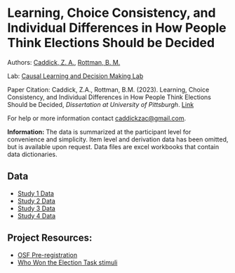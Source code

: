 # Learning, Choice Consistency, and Individual Differences in How People Think Elections Should be Decided

Authors: [Caddick, Z. A.](https://orcid.org/0000-0002-3369-7727), [Rottman, B. M.](http://orcid.org/0000-0002-4718-3970)

Lab: [Causal Learning and Decision Making Lab](http://www.lrdc.pitt.edu/rottman/)

Paper Citation: 
Caddick, Z.A., Rottman, B.M. (2023). Learning, Choice Consistency, and Individual Differences in How People Think Elections Should be Decided, *Dissertation at University of Pittsburgh*. [Link](http://d-scholarship.pitt.edu/44049/) 

For help or more information contact [caddickzac@gmail.com](mailto:caddickzac@gmail.com). 

**Information:** The data is summarized at the participant level for convenience and simplicity. Item level and derivation data has been omitted, but is available upon request. Data files are excel workbooks that contain data dictionaries.

## Data
* [Study 1 Data](https://github.com/caddickzac/Dissertation-Data/tree/main/Study1)
* [Study 2 Data](https://github.com/caddickzac/Dissertation-Data/tree/main/Study2)
* [Study 3 Data](https://github.com/caddickzac/Dissertation-Data/tree/main/Study3)
* [Study 4 Data](https://github.com/caddickzac/Dissertation-Data/tree/main/Study4)


## Project Resources:
* [OSF Pre-registration](https://osf.io/n75cz/)
* [Who Won the Election Task stimuli](https://github.com/caddickzac/Who-Won-the-Election-Task/blob/main/readme.md)




